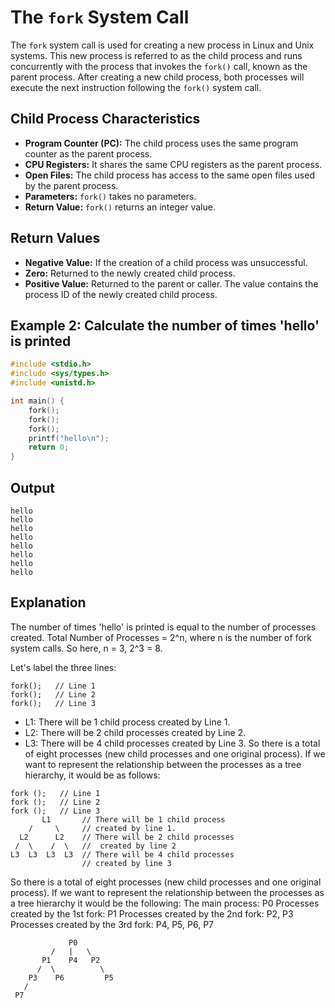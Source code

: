 # The `fork` System Call

The `fork` system call is used for creating a new process in Linux and Unix systems. This new process is referred to as the child process and runs concurrently with the process that invokes the `fork()` call, known as the parent process. After creating a new child process, both processes will execute the next instruction following the `fork()` system call.

## Child Process Characteristics

- **Program Counter (PC):** The child process uses the same program counter as the parent process.
- **CPU Registers:** It shares the same CPU registers as the parent process.
- **Open Files:** The child process has access to the same open files used by the parent process.
- **Parameters:** `fork()` takes no parameters.
- **Return Value:** `fork()` returns an integer value.

## Return Values

- **Negative Value:** If the creation of a child process was unsuccessful.
- **Zero:** Returned to the newly created child process.
- **Positive Value:** Returned to the parent or caller. The value contains the process ID of the newly created child process.

## Example 2: Calculate the number of times 'hello' is printed

```c
#include <stdio.h>
#include <sys/types.h>
#include <unistd.h>

int main() {
    fork();
    fork();
    fork();
    printf("hello\n");
    return 0;
}
```
## Output

```
hello
hello
hello
hello
hello
hello
hello
hello
```

## Explanation
The number of times 'hello' is printed is equal to the number of processes created. Total Number of Processes = 2^n, where n is the number of fork system calls. So here, n = 3, 2^3 = 8. 

Let's label the three lines:
```
fork();   // Line 1
fork();   // Line 2
fork();   // Line 3
```

- L1: There will be 1 child process created by Line 1.
- L2: There will be 2 child processes created by Line 2.
- L3: There will be 4 child processes created by Line 3.
So there is a total of eight processes (new child processes and one original process). If we want to represent the relationship between the processes as a tree hierarchy,
it would be as follows:
```
fork ();   // Line 1
fork ();   // Line 2
fork ();   // Line 3
       L1       // There will be 1 child process 
    /     \     // created by line 1.
  L2      L2    // There will be 2 child processes
 /  \    /  \   //  created by line 2
L3  L3  L3  L3  // There will be 4 child processes 
                // created by line 3
```
So there is a total of eight processes (new child processes and one original process). If we want to represent the relationship between the processes as a tree hierarchy it would be the following: The main process: P0 Processes created by the 1st fork: P1 Processes created by the 2nd fork: P2, P3 Processes created by the 3rd fork: P4, P5, P6, P7

```
             P0
         /   |   \
       P1    P4   P2
      /  \          \
    P3    P6         P5
   /
 P7
```


